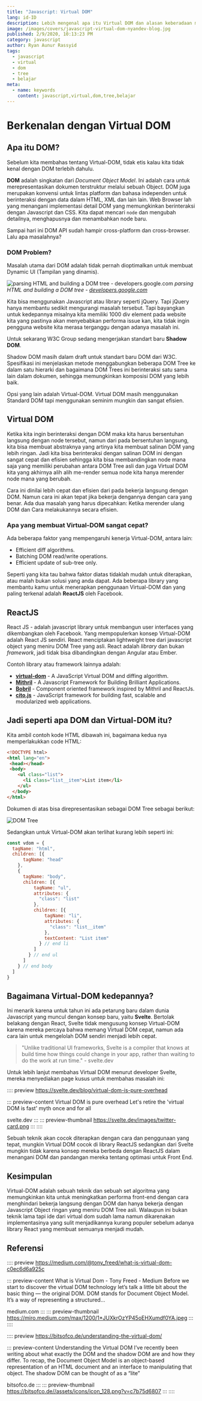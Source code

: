 ```yaml
---
title: "Javascript: Virtual DOM"
lang: id-ID
description: Lebih mengenal apa itu Virtual DOM dan alasan keberadaan mereka dalam kemajuan Javascript.
image: /images/covers/javascript-virtual-dom-nyandev-blog.jpg
published: 2/9/2020, 10:13:23 PM
category: javascript
author: Ryan Aunur Rassyid
tags: 
  - javascript
  - virtual
  - dom
  - tree
  - belajar
meta:
  - name: keywords
    content: javascript,virtual,dom,tree,belajar
---
```

# Berkenalan dengan Virtual DOM

<Author name="Ryan Aunur Rassyid" />
<FeaturedImage 
  src="/images/covers/javascript-virtual-dom-nyandev-blog.jpg"
  author="Leo Foureaux"
  source="unsplash.com"
  sourceLink="https://unsplash.com/photos/inQCuuA1MMo" />

## Apa itu DOM?
Sebelum kita membahas tentang Virtual-DOM, tidak etis kalau kita tidak kenal dengan DOM terlebih dahulu.

**DOM** adalah singkatan dari *Document Object Model*. Ini adalah cara untuk merepresentasikan dokumen terstruktur melalui sebuah Object. DOM juga merupakan konvensi untuk lintas platform dan bahasa independen untuk berinteraksi dengan data dalam HTML, XML dan lain lain. Web Browser lah yang menangani implementasi detail DOM yang memungkinkan berinteraksi dengan Javascript dan CSS. Kita dapat mencari `node` dan mengubah detailnya, menghapusnya dan menambahkan node baru.

Sampai hari ini DOM API sudah hampir cross-platform dan cross-browser. Lalu apa masalahnya?

### DOM Problem?
Masalah utama dari DOM adalah tidak pernah dioptimalkan untuk membuat Dynamic UI (Tampilan yang dinamis).

![parsing HTML and building a DOM tree - developers.google.com](https://cdn.statically.io/img/telegra.ph/f=auto,q=100/file/55d8cb709a4728caa8d17.png)
*parsing HTML and building a DOM tree - [developers.google.com](https://developers.google.com/web/updates/2018/09/inside-browser-part3)*

Kita bisa menggunakan Javascript atau library seperti jQuery. Tapi jQuery hanya membantu sedikit mengurangi masalah tersebut. Tapi bayangkan untuk kedepannya misalnya kita memiliki 1000 div element pada website kita yang pastinya akan menyebabkan performa issue kan, kita tidak ingin pengguna website kita merasa terganggu dengan adanya masalah ini. 

Untuk sekarang W3C Group sedang mengerjakan standart baru **Shadow DOM**.

Shadow DOM masih dalam draft untuk standart baru DOM dari W3C. Spesifikasi ini menjelaskan metode menggabungkan beberapa DOM Tree ke dalam satu hierarki dan bagaimana DOM Trees ini berinteraksi satu sama lain dalam dokumen, sehingga memungkinkan komposisi DOM yang lebih baik.

Opsi yang lain adalah Virtual-DOM. Virtual DOM masih menggunakan Standard DOM tapi menggunakan seminim mungkin dan sangat efisien.

## Virtual DOM
Ketika kita ingin berinteraksi dengan DOM maka kita harus bersentuhan langsung dengan node tersebut, namun dari pada bersentuhan langsung, kita bisa membuat abstraknya yang artinya kita membuat salinan DOM yang lebih ringan. Jadi kita bisa berinteraksi dengan salinan DOM ini dengan sangat cepat dan efisien sehingga kita bisa membandingkan node mana saja yang memiliki perubahan antara DOM Tree asli dan juga Virtual DOM kita yang akhirnya alih alih me-render semua node kita hanya merender node mana yang berubah.

Cara ini dinilai lebih cepat dan efisien dari pada bekerja langsung dengan DOM. Namun cara ini akan tepat jika bekerja dengannya dengan cara yang benar. Ada dua masalah yang harus dipecahkan: Ketika merender ulang DOM dan Cara melakukannya secara efisien.

### Apa yang membuat Virtual-DOM sangat cepat?
Ada beberapa faktor yang mempengaruhi kenerja Virtual-DOM, antara lain:

- Efficient diff algorithms.
- Batching DOM read/write operations.
- Efficient update of sub-tree only.

Seperti yang kita tau bahwa faktor diatas tidaklah mudah untuk diterapkan, atau malah bukan solusi yang anda dapat. Ada beberapa library yang membantu kamu untuk menerapkan penggunaan Virtual-DOM dan yang paling terkenal adalah **ReactJS** oleh Facebook.

## ReactJS
React JS - adalah javascript library untuk membangun user interfaces yang dikembangkan oleh Facebook. Yang mempopulerkan konsep Virtual-DOM adalah React JS sendiri. React menciptakan lightweight tree dari javascript object yang meniru DOM Tree yang asli. React adalah *library* dan bukan *framework*, jadi tidak bisa dibandingkan dengan Angular atau Ember. 


Contoh library atau framework lainnya adalah:
- [**virtual-dom**](https://github.com/Matt-Esch/virtual-dom) - A JavaScript Virtual DOM and diffing algorithm.
- [**Mithril**](http://lhorie.github.io/mithril/) - A Javascript Framework for Building Brilliant Applications.
- [**Bobril**](https://github.com/Bobris/Bobril) - Component oriented framework inspired by Mithril and ReactJs.
- [**cito.js**](https://github.com/joelrich/citojs) - JavaScript framework for building fast, scalable and modularized web applications.

## Jadi seperti apa DOM dan Virtual-DOM itu?
Kita ambil contoh kode HTML dibawah ini, bagaimana kedua nya memperlakukkan code HTML:

```html
<!DOCTYPE html>
<html lang="en">
 <head></head>
 <body>
    <ul class="list">
      <li class="list__item">List item</li>
    </ul>
  </body>
</html>
```

Dokumen di atas bisa direpresentasikan sebagai DOM Tree sebagai berikut:

![DOM Tree](/images/posts/dom-element.png)

Sedangkan untuk Virtual-DOM akan terlihat kurang lebih seperti ini:

```js
const vdom = {
  tagName: "html",
  children: [{
      tagName: "head"
    },
    {
      tagName: "body",
      children: [{
          tagName: "ul",
          attributes: {
            "class": "list"
          },
          children: [{
              tagName: "li",
              attributes: {
                "class": "list__item"
              },
              textContent: "List item"
            } // end li
          ]
        } // end ul
      ]
    } // end body
  ]
}
```

## Bagaimana Virtual-DOM kedepannya?
Ini menarik karena untuk tahun ini ada petarung baru dalam dunia Javascript yang muncul dengan konsep baru, yaitu **Svelte**. Bertolak belakang dengan React, Svelte tidak mengusung konsep Virtual-DOM karena mereka percaya bahwa memang Virtual DOM cepat, namun ada cara lain untuk mengelolah DOM sendiri menjadi lebih cepat.  

> "Unlike traditional UI frameworks, Svelte is a compiler that knows at build time how things could change in your app, rather than waiting to do the work at run time." - svelte.dev

Untuk lebih lanjut membahas Virtual DOM menurut developer Svelte, mereka menyediakan page kusus untuk membahas masalah ini:

:::: preview https://svelte.dev/blog/virtual-dom-is-pure-overhead

::: preview-content Virtual DOM is pure overhead
Let's retire the 'virtual DOM is fast' myth once and for all

svelte.dev
:::
::: preview-thumbnail https://svelte.dev/images/twitter-card.png
:::
::::

Sebuah teknik akan cocok diterapkan dengan cara dan penggunaan yang tepat, mungkin Virtual DOM cocok di library ReactJS sedangkan dari Svelte mungkin tidak karena konsep mereka berbeda dengan ReactJS dalam menangani DOM dan pandangan mereka tentang optimasi untuk Front End.

## Kesimpulan
Virtual-DOM adalah sebuah teknik dan sebuah set algoritma yang memungkinkan kita untuk meningkatkan performa front-end dengan cara menghindari bekerja langsung dengan DOM dan hanya bekerja dengan Javascript Object ringan yang meniru DOM Tree asli. Walaupun ini bukan teknik lama tapi ide dari virtual dom sudah lama namun dikarenakan implementasinya yang sulit menjadikannya kurang populer sebelum adanya library React yang membuat semuanya menjadi mudah.

## Referensi
:::: preview https://medium.com/@tony_freed/what-is-virtual-dom-c0ec6d6a925c

::: preview-content What is Virtual Dom - Tony Freed - Medium
Before we start to discover the virtual DOM technology let’s talk a little bit about the basic thing — the original DOM. DOM stands for Document Object Model. It’s a way of representing a structured…

medium.com
:::
::: preview-thumbnail https://miro.medium.com/max/1200/1*JUXkrOzYP45oEHXumdf0YA.jpeg
:::
::::

:::: preview https://bitsofco.de/understanding-the-virtual-dom/

::: preview-content Understanding the Virtual DOM
I’ve recently been writing about what exactly the DOM and the shadow DOM are and how they differ. To recap, the Document Object Model is an object-based representation of an HTML document and an interface to manipulating that object. The shadow DOM can be thought of as a “lite”

bitsofco.de
:::
::: preview-thumbnail https://bitsofco.de//assets/icons/icon_128.png?v=c7b75d6807
:::
::::

<Disqus />
